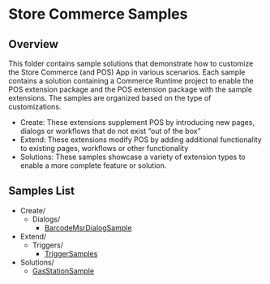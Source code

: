 # Store Commerce Samples
## Overview
This folder contains sample solutions that demonstrate how to customize the Store Commerce (and POS) App in various scenarios. Each sample contains a solution containing a Commerce Runtime project to enable the POS extension package and the POS extension package with the sample extensions. The samples are organized based on the type of customizations.

- Create: These extensions supplement POS by introducing new pages, dialogs or workflows that do not exist “out of the box”
- Extend: These extensions modify POS by adding additional functionality to existing pages, workflows or other functionality
- Solutions: These samples showcase a variety of extension types to enable a more complete feature or solution.

## Samples List
- Create/
  - Dialogs/
    - [BarcodeMsrDialogSample](./Create/Dialogs/BarcodeMsrDialogSample/readme.md)
- Extend/
  - Triggers/
    - [TriggerSamples](./Extend/Triggers/TriggerSamples/readme.md)
- Solutions/
  - [GasStationSample](./Solutions/GasStationSample/README.md)
